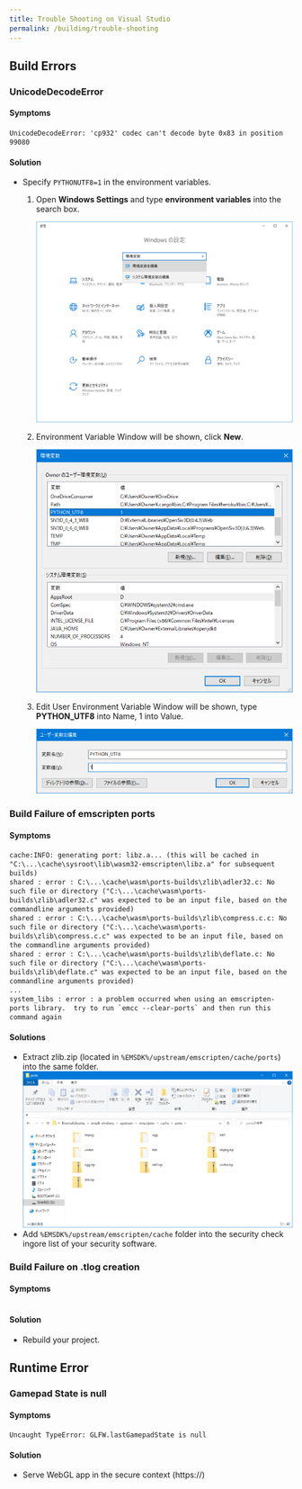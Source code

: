 ```yaml
---
title: Trouble Shooting on Visual Studio
permalink: /building/trouble-shooting
---
```


## Build Errors

### UnicodeDecodeError

#### Symptoms

```log
UnicodeDecodeError: 'cp932' codec can't decode byte 0x83 in position 99080
```

#### Solution

- Specify `PYTHONUTF8=1` in the environment variables.

  1. Open **Windows Settings** and type **environment variables** into the search box.

        ![envvar0](/assets/img/building/trouble-shooting/envvar0.png)

  2. Environment Variable Window will be shown, click **New**.

        ![envvar1](/assets/img/building/trouble-shooting/envvar1.png)

  3. Edit User Environment Variable Window will be shown, type **PYTHON_UTF8** into Name, 1 into Value.

        ![envvar2](/assets/img/building/trouble-shooting/envvar2.png)

### Build Failure of emscripten ports

#### Symptoms

```log
cache:INFO: generating port: libz.a... (this will be cached in "C:\...\cache\sysroot\lib\wasm32-emscripten\libz.a" for subsequent builds)
shared : error : C:\...\cache\wasm\ports-builds\zlib\adler32.c: No such file or directory ("C:\...\cache\wasm\ports-builds\zlib\adler32.c" was expected to be an input file, based on the commandline arguments provided)
shared : error : C:\...\cache\wasm\ports-builds\zlib\compress.c.c: No such file or directory ("C:\...\cache\wasm\ports-builds\zlib\compress.c.c" was expected to be an input file, based on the commandline arguments provided)
shared : error : C:\...\cache\wasm\ports-builds\zlib\deflate.c: No such file or directory ("C:\...\cache\wasm\ports-builds\zlib\deflate.c" was expected to be an input file, based on the commandline arguments provided)
...
system_libs : error : a problem occurred when using an emscripten-ports library.  try to run `emcc --clear-ports` and then run this command again
```

#### Solutions

- Extract zlib.zip (located in `%EMSDK%/upstream/emscripten/cache/ports`) into the same folder.
  ![folder layout](/assets/img/building/trouble-shooting/emscripten-cache.png)
- Add `%EMSDK%/upstream/emscripten/cache` folder into the security check ingore list of your security software.

### Build Failure on .tlog creation

#### Symptoms

```log
```

#### Solution

- Rebuild your project.

## Runtime Error

### Gamepad State is null

#### Symptoms

```log
Uncaught TypeError: GLFW.lastGamepadState is null
```

#### Solution

- Serve WebGL app in the secure context (https://)
